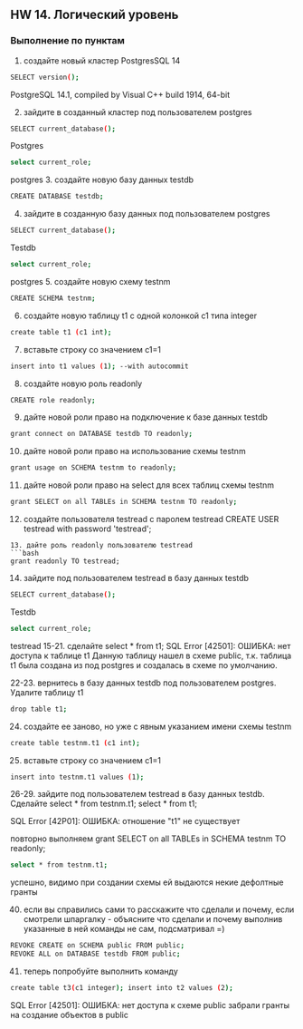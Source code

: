 ﻿## HW 14. Логический уровень
### Выполнение по пунктам

1. создайте новый кластер PostgresSQL 14
```bash
SELECT version();
```
PostgreSQL 14.1, compiled by Visual C++ build 1914, 64-bit

2. зайдите в созданный кластер под пользователем postgres
```bash
SELECT current_database();
```
Postgres
```bash
select current_role; 
```
postgres
3. создайте новую базу данных testdb
```bash
CREATE DATABASE testdb;
```
4. зайдите в созданную базу данных под пользователем postgres
```bash
SELECT current_database();
```
Testdb
```bash
select current_role;
```
postgres
5. создайте новую схему testnm
```bash
CREATE SCHEMA testnm;
```
6. создайте новую таблицу t1 с одной колонкой c1 типа integer
```bash
create table t1 (c1 int);
```
7. вставьте строку со значением c1=1
```bash
insert into t1 values (1); --with autocommit
```
8. создайте новую роль readonly
```bash
CREATE role readonly;
```
9. дайте новой роли право на подключение к базе данных testdb
```bash
grant connect on DATABASE testdb TO readonly;
```
10. дайте новой роли право на использование схемы testnm
```bash
grant usage on SCHEMA testnm to readonly;
```
11. дайте новой роли право на select для всех таблиц схемы testnm
```bash
grant SELECT on all TABLEs in SCHEMA testnm TO readonly;
```
12. создайте пользователя testread с паролем testread
CREATE USER testread with password 'testread';
```
13. дайте роль readonly пользователю testread
```bash
grant readonly TO testread;
```
14. зайдите под пользователем testread в базу данных testdb
```bash
SELECT current_database();
```
Testdb
```bash
select current_role;
```
testread
15-21. сделайте select * from t1;
SQL Error [42501]: ОШИБКА: нет доступа к таблице t1
Данную таблицу нашел в схеме public, т.к. таблица t1 была создана из под postgres и создалась в схеме по умолчанию.

22-23. вернитесь в базу данных testdb под пользователем postgres. Удалите таблицу t1
```bash
drop table t1;
```
24. создайте ее заново, но уже с явным указанием имени схемы testnm
```bash
create table testnm.t1 (c1 int);
```
25. вставьте строку со значением c1=1
```bash
insert into testnm.t1 values (1);
```
26-29. зайдите под пользователем testread в базу данных testdb. Сделайте select * from testnm.t1;
select * from t1;

SQL Error [42P01]: ОШИБКА: отношение "t1" не существует

повторно выполняем grant SELECT on all TABLEs in SCHEMA testnm TO readonly;
```bash
select * from testnm.t1;
```
успешно, видимо при создании схемы ей выдаются некие дефолтные гранты

40. если вы справились сами то расскажите что сделали и почему, если смотрели шпаргалку - объясните что сделали и почему выполнив указанные в ней команды
не сам, подсматривал =)
```bash
REVOKE CREATE on SCHEMA public FROM public; 
REVOKE ALL on DATABASE testdb FROM public;
``` 

41. теперь попробуйте выполнить команду 
```bash
create table t3(c1 integer); insert into t2 values (2);
```
SQL Error [42501]: ОШИБКА: нет доступа к схеме public
забрали гранты на создание объектов в public
